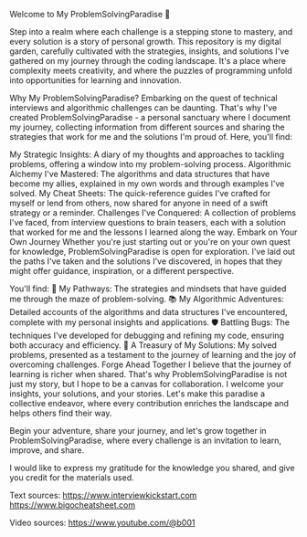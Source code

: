 Welcome to My ProblemSolvingParadise 🌟

Step into a realm where each challenge is a stepping stone to mastery, and every solution is a story of personal growth. This repository is my digital garden, carefully cultivated with the strategies, insights, and solutions I've gathered on my journey through the coding landscape. It's a place where complexity meets creativity, and where the puzzles of programming unfold into opportunities for learning and innovation.

Why My ProblemSolvingParadise?
Embarking on the quest of technical interviews and algorithmic challenges can be daunting. That's why I've created ProblemSolvingParadise - a personal sanctuary where I document my journey, collecting information from different sources and sharing the strategies that work for me and the solutions I'm proud of. Here, you'll find:

My Strategic Insights: A diary of my thoughts and approaches to tackling problems, offering a window into my problem-solving process.
Algorithmic Alchemy I've Mastered: The algorithms and data structures that have become my allies, explained in my own words and through examples I've solved.
My Cheat Sheets: The quick-reference guides I've crafted for myself or lend from others, now shared for anyone in need of a swift strategy or a reminder.
Challenges I've Conquered: A collection of problems I've faced, from interview questions to brain teasers, each with a solution that worked for me and the lessons I learned along the way.
Embark on Your Own Journey
Whether you're just starting out or you're on your own quest for knowledge, ProblemSolvingParadise is open for exploration. I've laid out the paths I've taken and the solutions I've discovered, in hopes that they might offer guidance, inspiration, or a different perspective. 

You'll find:
🧭 My Pathways: The strategies and mindsets that have guided me through the maze of problem-solving.
📚 My Algorithmic Adventures: Detailed accounts of the algorithms and data structures I've encountered, complete with my personal insights and applications.
🛡 Battling Bugs: The techniques I've developed for debugging and refining my code, ensuring both accuracy and efficiency.
🏰 A Treasury of My Solutions: My solved problems, presented as a testament to the journey of learning and the joy of overcoming challenges.
Forge Ahead Together
I believe that the journey of learning is richer when shared. That's why ProblemSolvingParadise is not just my story, but I hope to be a canvas for collaboration. I welcome your insights, your solutions, and your stories. Let's make this paradise a collective endeavor, where every contribution enriches the landscape and helps others find their way.

Begin your adventure, share your journey, and let's grow together in ProblemSolvingParadise, where every challenge is an invitation to learn, improve, and share.

I would like to express my gratitude for the knowledge you shared, and give you credit for the materials used.

Text sources:
https://www.interviewkickstart.com
https://www.bigocheatsheet.com

Video sources:
https://www.youtube.com/@b001
